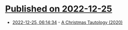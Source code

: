 # [Published on 2022-12-25](index.md)

* [2022-12-25, 06:14:34](https://news.ycombinator.com/item?id=34124879) - [A Christmas Tautology (2020)](https://nickdrozd.github.io/2020/12/12/christmas-tautology.html)

